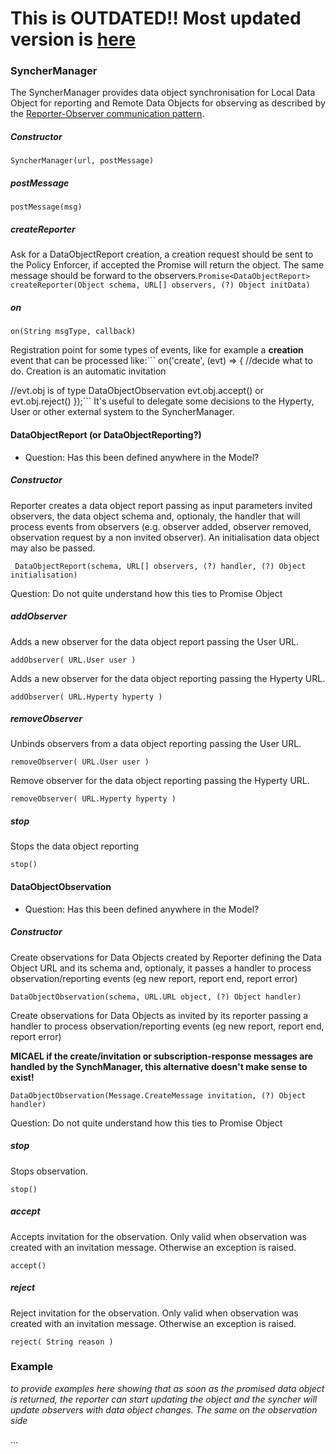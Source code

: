 **This is OUTDATED!! Most updated version is [here](https://github.com/reTHINK-project/dev-service-framework/tree/d3.2-working-docs/docs/specs/service-framework)**
===================================================================================================================================================================

### SyncherManager

The SyncherManager provides data object synchronisation for Local Data Object for reporting and Remote Data Objects for observing as described by the [Reporter-Observer communication pattern](https://github.com/reTHINK-project/core-framework/blob/master/docs/specs/runtime/dynamic-view/basics/create-sync-data-object.md).

##### Constructor

```
SyncherManager(url, postMessage)
```

##### postMessage

```
postMessage(msg)
```

##### createReporter

Ask for a DataObjectReport creation, a creation request should be sent to the Policy Enforcer, if accepted the Promise will return the object. The same message should be forward to the observers.`
Promise<DataObjectReport> createReporter(Object schema, URL[] observers, (?) Object initData)
`

##### on

```
on(String msgType, callback)
```

Registration point for some types of events, like for example a **creation** event that can be processed like:\`\`\` on('create', (evt) => { //decide what to do. Creation is an automatic invitation

//evt.obj is of type DataObjectObservation evt.obj.accept() or evt.obj.reject() });\`\`\` It's useful to delegate some decisions to the Hyperty, User or other external system to the SyncherManager.

#### DataObjectReport (or DataObjectReporting?)

-	Question: Has this been defined anywhere in the Model?

##### Constructor

Reporter creates a data object report passing as input parameters invited observers, the data object schema and, optionaly, the handler that will process events from observers (e.g. observer added, observer removed, observation request by a non invited observer). An initialisation data object may also be passed.

```
 DataObjectReport(schema, URL[] observers, (?) handler, (?) Object initialisation)
```

Question: Do not quite understand how this ties to Promise Object

##### addObserver

Adds a new observer for the data object report passing the User URL.

```
addObserver( URL.User user )
```

Adds a new observer for the data object reporting passing the Hyperty URL.

```
addObserver( URL.Hyperty hyperty )
```

##### removeObserver

Unbinds observers from a data object reporting passing the User URL.

```
removeObserver( URL.User user )
```

Remove observer for the data object reporting passing the Hyperty URL.

```
removeObserver( URL.Hyperty hyperty )
```

##### stop

Stops the data object reporting

```
stop()
```

#### DataObjectObservation

-	Question: Has this been defined anywhere in the Model?  

##### Constructor

Create observations for Data Objects created by Reporter defining the Data Object URL and its schema and, optionaly, it passes a handler to process observation/reporting events (eg new report, report end, report error)

```
DataObjectObservation(schema, URL.URL object, (?) Object handler)
```

Create observations for Data Objects as invited by its reporter passing a handler to process observation/reporting events (eg new report, report end, report error)

**MICAEL if the create/invitation or subscription-response messages are handled by the SynchManager, this alternative doesn't make sense to exist!**

```
DataObjectObservation(Message.CreateMessage invitation, (?) Object handler)
```

Question: Do not quite understand how this ties to Promise Object

##### stop

Stops observation.

```
stop()
```

##### accept

Accepts invitation for the observation. Only valid when observation was created with an invitation message. Otherwise an exception is raised.

```
accept()
```

##### reject

Reject invitation for the observation. Only valid when observation was created with an invitation message. Otherwise an exception is raised.

```
reject( String reason )
```

### Example

*to provide examples here showing that as soon as the promised data object is returned, the reporter can start updating the object and the syncher will update observers with data object changes. The same on the observation side*

...
